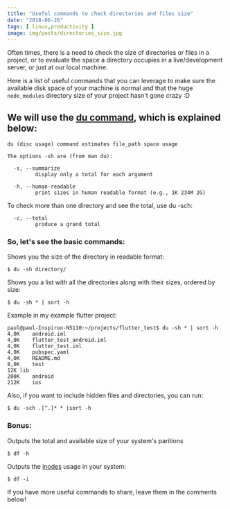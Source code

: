 ```yaml
---
title: "Useful commands to check directories and files size"
date: "2018-06-26"
tags: [ linux,productivity ]
image: img/posts/directories_size.jpg
---
```


Often times, there is a need to check the size of directories or files in a project, or to evaluate the space a
directory occupies in a live/development server, or just at our local machine.

Here is a list of useful commands that you can leverage to make sure the available disk space of your machine is normal
and that the huge `node_modules` directory size of your project hasn't gone crazy :D

## We will use the [du command](https://www.tecmint.com/check-linux-disk-usage-of-files-and-directories/), which is explained below:

```
du (disc usage) command estimates file_path space usage

The options -sh are (from man du):

  -s, --summarize
         display only a total for each argument

  -h, --human-readable
         print sizes in human readable format (e.g., 1K 234M 2G)
```

To check more than one directory and see the total, use du -sch:

```
  -c, --total
         produce a grand total
```

### So, let's see the basic commands:

Shows you the size of the directory in readable format:

```
$ du -sh directory/
```

Shows you a list with all the directories along with their sizes, ordered by size:

```
$ du -sh * | sort -h
```

Example in my example flutter project:

```
paul@paul-Inspiron-N5110:~/projects/flutter_test$ du -sh * | sort -h
4,0K	android.iml
4,0K	flutter_test_android.iml
4,0K	flutter_test.iml
4,0K	pubspec.yaml
4,0K	README.md
8,0K	test
12K	lib
200K	android
212K	ios

```

Also, if you want to include hidden files and directories, you can run:

```
$ du -sch .[^.]* * |sort -h
```

### Bonus:

Outputs the total and available size of your system's paritions

```
$ df -h
```

Outputs the [inodes](https://en.wikipedia.org/wiki/Inode) usage in your system:

```
$ df -i
```

If you have more useful commands to share, leave them in the comments below!